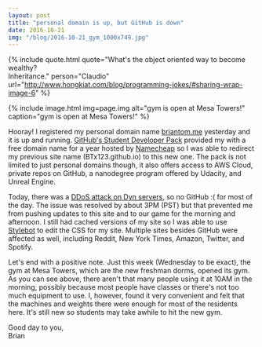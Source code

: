 ```yaml
---
layout: post
title: "personal domain is up, but GitHub is down"
date: 2016-10-21
img: "/blog/2016-10-21_gym_1000x749.jpg"
---
```


{% include quote.html
    quote="What's the object oriented way to become wealthy?<br>Inheritance."
    person="Claudio"
    url="http://www.hongkiat.com/blog/programming-jokes/#sharing-wrap-image-6" %}

{% include image.html
    img=page.img
    alt="gym is open at Mesa Towers!"
    caption="gym is open at Mesa Towers!" %}

Hooray! I registered my personal domain name [briantom.me](http://briantom.me/) yesterday and it is up and running. [GitHub's Student Developer Pack](https://education.github.com/pack) provided my with a free domain name for a year hosted by [Namecheap](https://www.namecheap.com/) so I was able to redirect my previous site name (BTx123.github.io) to this new one. The pack is not limited to just personal domains though, it also offers access to AWS Cloud, private repos on GitHub, a nanodegree program offered by Udacity, and Unreal Engine.

Today, there was a [DDoS attack on Dyn servers](https://www.dynstatus.com/incidents/nlr4yrr162t8), so no GitHub :( for most of the day. The issue was resolved by about 3PM (PST) but that prevented me from pushing updates to this site and to our game for the morning and afternoon. I still had cached versions of my site so I was able to use [Stylebot](http://stylebot.me/about) to edit the CSS for my site. Multiple sites besides GitHub were affected as well, including Reddit, New York Times, Amazon, Twitter, and Spotify.

Let's end with a positive note. Just this week (Wednesday to be exact), the gym at Mesa Towers, which are the new freshman dorms, opened its gym. As you can see above, there aren't that many people using it at 10AM in the morning, possibly because most people have classes or there's not too much equipment to use. I, however, found it very convenient and felt that the machines and weights there were enough for most of the residents here. It's still new so students may take awhile to hit the new gym.

Good day to you,<br>
Brian
